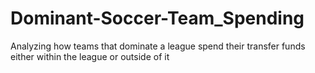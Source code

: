 # Dominant-Soccer-Team_Spending
Analyzing how teams that dominate a league spend their transfer funds either within the league or outside of it
